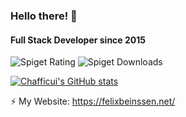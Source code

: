 ### Hello there! 👋

#### Full Stack Developer since 2015

![Spiget Rating](https://img.shields.io/spiget/rating/76816?style=flat-square)
![Spiget Downloads](https://img.shields.io/spiget/downloads/76816?style=flat-square)

[![Chafficui's GitHub stats](https://github-readme-stats.vercel.app/api?username=Chafficui)](https://github.com/Chafficui)

⚡ My Website: https://felixbeinssen.net/
